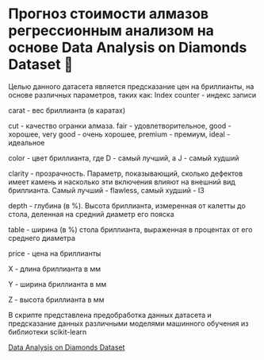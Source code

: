# Прогноз стоимости алмазов регрессионным анализом на основе Data Analysis on Diamonds Dataset 💎
Целью данного датасета является предсказание цен на бриллианты, на основе различных параметров, таких как: 
Index counter - индекс записи

carat - вес бриллианта (в каратах)

cut - качество огранки алмаза. fair - удовлетворительное, good - хорошее, very good - очень хорошее, premium - премиум, ideal - идеальное

color - цвет бриллианта, где D - самый лучший, а J - самый худший

clarity - прозрачность. Параметр, показывающий, сколько дефектов имеет камень и насколько эти включения влияют на внешний вид бриллианта. Самый лучший - flawless, самый худший - I3

depth - глубина (в %). Высота бриллианта, измеренная от калетты до стола, деленная на средний диаметр его пояска

table - ширина (в %) стола бриллианта, выраженная в процентах от его среднего диаметра

price - цена на бриллианты

X - длина бриллианта в мм

Y - ширина бриллианта в мм

Z - высота бриллианта в мм

В скрипте представлена предобработка данных датасета и предсказание данных различными моделями машинного обучения из библиотеки scikit-learn
 
[Data Analysis on Diamonds Dataset](https://www.kaggle.com/datasets/shivam2503/diamonds)
